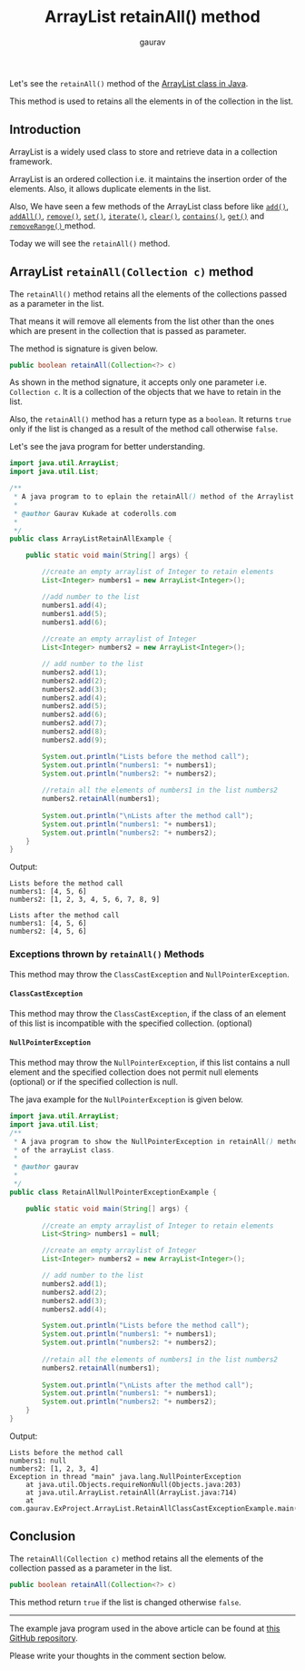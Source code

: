 ﻿---  
layout: post  
title: "ArrayList retainAll() method"  
author: gaurav  
categories: [Collections, ArrayList]  
description: "Let's see the retainAll() method of the Arraylist class in Java."  
---

Let's see the `retainAll()` method of the [ArrayList class in Java](https://coderolls.com/arraylist-in-java/).
  
This method is used to retains all the elements in of the collection in the list.

## Introduction  
ArrayList is a widely used class to store and retrieve data in a collection framework.  

ArrayList is an ordered collection i.e. it maintains the insertion order of the elements. Also, it allows duplicate elements in the list.

Also, We have seen a few methods of the ArrayList class before like [`add()`](https://coderolls.com/add-element-in-arraylist/), [`addAll()`](http://https://coderolls.com/arraylist-addall-method-in-java/), [`remove()`](https://coderolls.com/remove-element-from-arraylist/), [`set()`](https://coderolls.com/change-element-in-arraylist/), [`iterate()`](https://coderolls.com/iterating-the-arraylist-in-java/), [`clear()`](https://coderolls.com/arraylist-clear-method-in-java/),  [`contains()`](https://coderolls.com/arraylist-contains-method), [`get()`](https://coderolls.com/arraylist-get-method) and [`removeRange()` ](https://coderolls.com/arraylist-removerange-method) method.  

Today we will see the `retainAll()` method.  
  

## ArrayList `retainAll(Collection c)` method  

The `retainAll()` method retains all the elements of the collections passed as a parameter in the list.

That means it will remove all elements from the list other than the ones which are present in the collection that is passed as parameter.

The method is signature is given below.

```java
public boolean retainAll(Collection<?> c)
```

As shown in the method signature, it accepts only one parameter i.e. `Collection c`. It is a collection of the objects that we have to retain in the list.

Also, the `retainAll()` method has a return type as a `boolean`. It returns `true` only if the list is changed as a result of the method call otherwise `false`. 

Let's see the java program for better understanding.

```java
import java.util.ArrayList;
import java.util.List;

/**
 * A java program to to eplain the retainAll() method of the Arraylist class.
 * 
 * @author Gaurav Kukade at coderolls.com
 *
 */
public class ArrayListRetainAllExample {

	public static void main(String[] args) {

		//create an empty arraylist of Integer to retain elements
		List<Integer> numbers1 = new ArrayList<Integer>();

		//add number to the list
		numbers1.add(4);
		numbers1.add(5);
		numbers1.add(6);
		
		//create an empty arraylist of Integer
		List<Integer> numbers2 = new ArrayList<Integer>();

		// add number to the list
		numbers2.add(1);
		numbers2.add(2);
		numbers2.add(3);
		numbers2.add(4);
		numbers2.add(5);
		numbers2.add(6);
		numbers2.add(7);
		numbers2.add(8);
		numbers2.add(9);

		System.out.println("Lists before the method call");
		System.out.println("numbers1: "+ numbers1);
		System.out.println("numbers2: "+ numbers2);
		
		//retain all the elements of numbers1 in the list numbers2
		numbers2.retainAll(numbers1);
		
		System.out.println("\nLists after the method call");
		System.out.println("numbers1: "+ numbers1);
		System.out.println("numbers2: "+ numbers2);	
	}
}
```  

Output:  

```
Lists before the method call
numbers1: [4, 5, 6]
numbers2: [1, 2, 3, 4, 5, 6, 7, 8, 9]

Lists after the method call
numbers1: [4, 5, 6]
numbers2: [4, 5, 6]
```
### Exceptions thrown by `retainAll()` Methods
This method may throw the `ClassCastException` and `NullPointerException`.

####  `ClassCastException` 
This method may throw the `ClassCastException`, if the class of an element of this list is incompatible with the specified collection. (optional)

#### `NullPointerException`
This method may throw the `NullPointerException`, if this list contains a null element and the specified collection does not permit null elements (optional) or if the specified collection is null.

The java example for the  `NullPointerException` is given below.

```java
import java.util.ArrayList;
import java.util.List;
/**
 * A java program to show the NullPointerException in retainAll() method
 * of the arrayList class.
 *  
 * @author gaurav
 *
 */
public class RetainAllNullPointerExceptionExample {

	public static void main(String[] args) {
		
		//create an empty arraylist of Integer to retain elements
		List<String> numbers1 = null;

		//create an empty arraylist of Integer
		List<Integer> numbers2 = new ArrayList<Integer>();

		// add number to the list
		numbers2.add(1);
		numbers2.add(2);
		numbers2.add(3);
		numbers2.add(4);

		System.out.println("Lists before the method call");
		System.out.println("numbers1: "+ numbers1);
		System.out.println("numbers2: "+ numbers2);
		
		//retain all the elements of numbers1 in the list numbers2
		numbers2.retainAll(numbers1);
		
		System.out.println("\nLists after the method call");
		System.out.println("numbers1: "+ numbers1);
		System.out.println("numbers2: "+ numbers2);	
	}
}
```

Output:
```
Lists before the method call
numbers1: null
numbers2: [1, 2, 3, 4]
Exception in thread "main" java.lang.NullPointerException
	at java.util.Objects.requireNonNull(Objects.java:203)
	at java.util.ArrayList.retainAll(ArrayList.java:714)
	at com.gaurav.ExProject.ArrayList.RetainAllClassCastExceptionExample.main(RetainAllClassCastExceptionExample.java:27)
```
## Conclusion  

The `retainAll(Collection c)` method retains all the elements of the collection passed as a parameter in the list.

```java
public boolean retainAll(Collection<?> c)
```

This method return `true` if the list is changed otherwise `false`.

---

The example java program used in the above article can be found at [this GitHub repository](https://github.com/coderolls/blogpost-coding-examples/tree/main/collections/arraylist/arraylist-retainall-method).  

Please write your thoughts in the comment section below.
